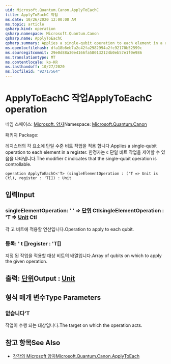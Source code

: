 ```yaml
---
uid: Microsoft.Quantum.Canon.ApplyToEachC
title: ApplyToEachC 작업
ms.date: 10/26/2020 12:00:00 AM
ms.topic: article
qsharp.kind: operation
qsharp.namespace: Microsoft.Quantum.Canon
qsharp.name: ApplyToEachC
qsharp.summary: Applies a single-qubit operation to each element in a register. The modifier `C` indicates that the single-qubit operation is controllable.
ms.openlocfilehash: dfa18b6eb7a2c42fa2982994a2fc92170b52599c
ms.sourcegitcommit: 29e0d88a30e4166fa580132124b0eb57e1f0e986
ms.translationtype: MT
ms.contentlocale: ko-KR
ms.lasthandoff: 10/27/2020
ms.locfileid: "92717564"
---
```

# <a name="applytoeachc-operation"></a><span data-ttu-id="f0244-102">ApplyToEachC 작업</span><span class="sxs-lookup"><span data-stu-id="f0244-102">ApplyToEachC operation</span></span>

<span data-ttu-id="f0244-103">네임 스페이스: [Microsoft. 양자](xref:Microsoft.Quantum.Canon)</span><span class="sxs-lookup"><span data-stu-id="f0244-103">Namespace: [Microsoft.Quantum.Canon](xref:Microsoft.Quantum.Canon)</span></span>

<span data-ttu-id="f0244-104">패키지 [](https://nuget.org/packages/)</span><span class="sxs-lookup"><span data-stu-id="f0244-104">Package: [](https://nuget.org/packages/)</span></span>


<span data-ttu-id="f0244-105">레지스터의 각 요소에 단일 수준 비트 작업을 적용 합니다.</span><span class="sxs-lookup"><span data-stu-id="f0244-105">Applies a single-qubit operation to each element in a register.</span></span>
<span data-ttu-id="f0244-106">한정자는 `C` 단일 비트 작업을 제어할 수 있음을 나타냅니다.</span><span class="sxs-lookup"><span data-stu-id="f0244-106">The modifier `C` indicates that the single-qubit operation is controllable.</span></span>

```qsharp
operation ApplyToEachC<'T> (singleElementOperation : ('T => Unit is Ctl), register : 'T[]) : Unit
```


## <a name="input"></a><span data-ttu-id="f0244-107">입력</span><span class="sxs-lookup"><span data-stu-id="f0244-107">Input</span></span>

### <a name="singleelementoperation--t--unit-ctl"></a><span data-ttu-id="f0244-108">singleElementOperation: ' ' => [단위](xref:microsoft.quantum.lang-ref.unit) Ctl</span><span class="sxs-lookup"><span data-stu-id="f0244-108">singleElementOperation : 'T => [Unit](xref:microsoft.quantum.lang-ref.unit) Ctl</span></span>

<span data-ttu-id="f0244-109">각 고 비트에 적용할 연산입니다.</span><span class="sxs-lookup"><span data-stu-id="f0244-109">Operation to apply to each qubit.</span></span>


### <a name="register--t"></a><span data-ttu-id="f0244-110">등록: ' t []</span><span class="sxs-lookup"><span data-stu-id="f0244-110">register : 'T[]</span></span>

<span data-ttu-id="f0244-111">지정 된 작업을 적용할 대상 비트의 배열입니다.</span><span class="sxs-lookup"><span data-stu-id="f0244-111">Array of qubits on which to apply the given operation.</span></span>



## <a name="output--unit"></a><span data-ttu-id="f0244-112">출력: [단위](xref:microsoft.quantum.lang-ref.unit)</span><span class="sxs-lookup"><span data-stu-id="f0244-112">Output : [Unit](xref:microsoft.quantum.lang-ref.unit)</span></span>



## <a name="type-parameters"></a><span data-ttu-id="f0244-113">형식 매개 변수</span><span class="sxs-lookup"><span data-stu-id="f0244-113">Type Parameters</span></span>

### <a name="t"></a><span data-ttu-id="f0244-114">없습니다</span><span class="sxs-lookup"><span data-stu-id="f0244-114">'T</span></span>

<span data-ttu-id="f0244-115">작업이 수행 되는 대상입니다.</span><span class="sxs-lookup"><span data-stu-id="f0244-115">The target on which the operation acts.</span></span>

## <a name="see-also"></a><span data-ttu-id="f0244-116">참고 항목</span><span class="sxs-lookup"><span data-stu-id="f0244-116">See Also</span></span>

- [<span data-ttu-id="f0244-117">각각의 Microsoft 양자</span><span class="sxs-lookup"><span data-stu-id="f0244-117">Microsoft.Quantum.Canon.ApplyToEach</span></span>](xref:Microsoft.Quantum.Canon.ApplyToEach)